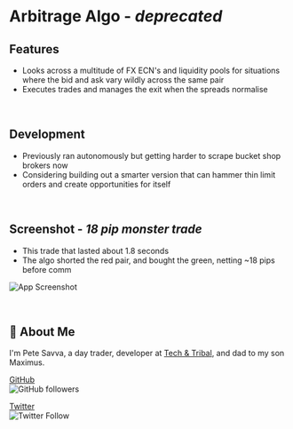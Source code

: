 # Arbitrage Algo - *deprecated*

## Features
- Looks across a multitude of FX ECN's and liquidity pools for situations where the bid and ask vary wildly across the same pair
- Executes trades and manages the exit when the spreads normalise

<br/>

## Development
- Previously ran autonomously but getting harder to scrape bucket shop brokers now
- Considering building out a smarter version that can hammer thin limit orders and create opportunities for itself

<br/>

## Screenshot - *18 pip monster trade* 
- This trade that lasted about 1.8 seconds
- The algo shorted the red pair, and bought the green, netting ~18 pips before comm

![App Screenshot](https://www.techandtribal.com/img/screenshots/18_pip_arb_trade.png)

<br/>

## 🚀 About Me
I'm Pete Savva, a day trader, developer at [Tech & Tribal](https://techandtribal.com), and dad to my son Maximus.

[GitHub](https://www.github.com/baufometic)<br/>
![GitHub followers](https://img.shields.io/github/followers/baufometic?style=social)

[Twitter](https://twitter.com/techandtribal)<br/>
![Twitter Follow](https://img.shields.io/twitter/follow/techandtribal?style=social)


